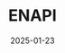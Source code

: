 ---  
layout: startup_page  
title: "ENAPI"  
id: "enapi.com"  
permalink: "/enapienapi.com01232025/"  
website: "https://www.enapi.com/"  
funding_round: "Seed"  
funding_amount: "€7.5M"  
investors: "Voyager Ventures, Project A, Seedcamp, Helloworld VC"  
about: "ENAPI provides centralized EV charging software that facilitates data exchange between charge point operators and eMSPs, improving efficiency and scalability of EV charging infrastructure. Its platform enhances communication of transaction data, informing drivers about charger reliability and addressing a key barrier to wider EV adoption. This ultimately aims to make EV charging more seamless and accessible for everyone."  
markets: "Fintech, Energy, Charging Infrastructure, Customer Service, Electric Vehicle, Energy Storage"  
hq: "Berlin, Berlin, Germany"  
founded_year: "2024"  
linkedin: "https://www.linkedin.com/company/enapi"  
twitter: "https://twitter.com/Enapi_gmbh"  
instagram: ""  
facebook: ""  
crunchbase: "https://www.crunchbase.com/organization/enapi"  
pitchbook: "https://pitchbook.com/profiles/company/590833-27"  

date_display: "23-Jan-2025"  
date: "2025-01-23"

# SEO Optimization  
meta_title: "ENAPI - Seed Funding (€7.5M)"  
meta_description: "ENAPI, ENAPI provides centralized EV charging software that facilitates data exchange between charge point operators and eMSPs, improving efficiency and scal..."  
meta_keywords: "ENAPI, Fintech, Energy, Charging Infrastructure, Customer Service, Electric Vehicle, Energy Storage, Seed funding"  
canonical_url: "https://startup.projectstartups.com/enapienapi.com01232025/"  
---